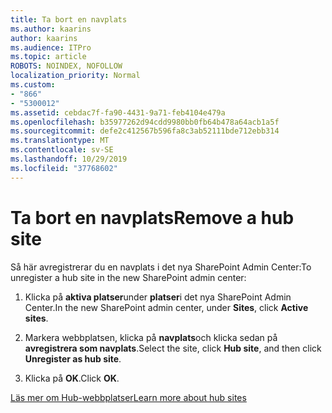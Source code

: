 ```yaml
---
title: Ta bort en navplats
ms.author: kaarins
author: kaarins
ms.audience: ITPro
ms.topic: article
ROBOTS: NOINDEX, NOFOLLOW
localization_priority: Normal
ms.custom:
- "866"
- "5300012"
ms.assetid: cebdac7f-fa90-4431-9a71-feb4104e479a
ms.openlocfilehash: b35977262d94cdd9980bb0fb64b478a64acb1a5f
ms.sourcegitcommit: defe2c412567b596fa8c3ab52111bde712ebb314
ms.translationtype: MT
ms.contentlocale: sv-SE
ms.lasthandoff: 10/29/2019
ms.locfileid: "37768602"
---
```

# <a name="remove-a-hub-site"></a><span data-ttu-id="5b007-102">Ta bort en navplats</span><span class="sxs-lookup"><span data-stu-id="5b007-102">Remove a hub site</span></span>

<span data-ttu-id="5b007-103">Så här avregistrerar du en navplats i det nya SharePoint Admin Center:</span><span class="sxs-lookup"><span data-stu-id="5b007-103">To unregister a hub site in the new SharePoint admin center:</span></span>
  
1. <span data-ttu-id="5b007-104">Klicka på **aktiva platser**under **platser**i det nya SharePoint Admin Center.</span><span class="sxs-lookup"><span data-stu-id="5b007-104">In the new SharePoint admin center, under **Sites**, click **Active sites**.</span></span>

2. <span data-ttu-id="5b007-105">Markera webbplatsen, klicka på **navplats**och klicka sedan på **avregistrera som navplats**.</span><span class="sxs-lookup"><span data-stu-id="5b007-105">Select the site, click **Hub site**, and then click **Unregister as hub site**.</span></span>

3. <span data-ttu-id="5b007-106">Klicka på **OK**.</span><span class="sxs-lookup"><span data-stu-id="5b007-106">Click **OK**.</span></span>

[<span data-ttu-id="5b007-107">Läs mer om Hub-webbplatser</span><span class="sxs-lookup"><span data-stu-id="5b007-107">Learn more about hub sites</span></span>](https://support.office.com/article/what-is-a-sharepoint-hub-site-fe26ae84-14b7-45b6-a6d1-948b3966427f)
  
